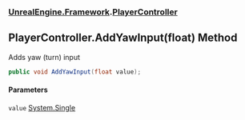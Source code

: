 ### [UnrealEngine.Framework](./UnrealEngine-Framework.md 'UnrealEngine.Framework').[PlayerController](./UnrealEngine-Framework-PlayerController.md 'UnrealEngine.Framework.PlayerController')
## PlayerController.AddYawInput(float) Method
Adds yaw (turn) input  
```csharp
public void AddYawInput(float value);
```
#### Parameters
<a name='UnrealEngine-Framework-PlayerController-AddYawInput(float)-value'></a>
`value` [System.Single](https://docs.microsoft.com/en-us/dotnet/api/System.Single 'System.Single')  
  
